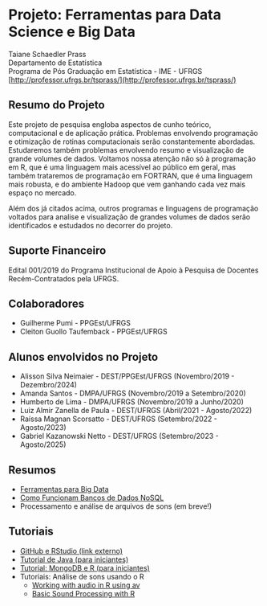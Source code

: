 # Projeto: Ferramentas para Data Science e Big Data

Taiane Schaedler Prass<br>
Departamento de Estatística<br>
Programa de Pós Graduação em Estatística - IME - UFRGS<br>
[http://professor.ufrgs.br/tsprass/](http://professor.ufrgs.br/tsprass/)

## Resumo do Projeto

Este projeto de pesquisa engloba aspectos de cunho teórico, computacional e de aplicação prática. Problemas envolvendo programação e otimização de rotinas computacionais serão constantemente abordadas. Estudaremos também problemas envolvendo resumo e visualização de grande volumes de dados. Voltamos nossa atenção não só à programação em R, que é uma linguagem mais acessível ao público em geral, mas também trataremos de programação em FORTRAN, que é uma linguagem mais robusta, e do ambiente Hadoop que vem ganhando cada vez mais espaço no mercado. 

Além dos já citados acima, outros programas e linguagens de programação voltados para analise e visualização de grandes volumes de dados serão identificados e estudados no decorrer do projeto.

## Suporte Financeiro

Edital 001/2019 do Programa Institucional de Apoio à Pesquisa de Docentes Recém-Contratados pela UFRGS.

## Colaboradores

* Guilherme Pumi - PPGEst/UFRGS
* ‪Cleiton Guollo Taufemback - PPGEst/UFRGS

## Alunos envolvidos no Projeto

* Alisson Silva Neimaier - DEST/PPGEst/UFRGS (Novembro/2019 - Dezembro/2024)
* Amanda Santos - DMPA/UFRGS (Novembro/2019 a Setembro/2020)
* Humberto de Lima - DMPA/UFRGS (Novembro/2019 a Junho/2020)
* Luiz Almir Zanella de Paula - DEST/UFRGS (Abril/2021 - Agosto/2022)
* Raíssa Magnan Scorsatto - DEST/UFRGS (Setembro/2022 - Agosto/2023)
* Gabriel Kazanowski Netto - DEST/UFRGS (Setembro/2023 - Agosto/2025)


## Resumos

* [Ferramentas para Big Data](https://tsprass.github.io/DataScienceTools/Ferramentas) 
* [Como Funcionam Bancos de Dados NoSQL](https://tsprass.github.io/DataScienceTools/NoSQL/NoSQL)
* Processamento e análise de arquivos de sons (em breve!)

## Tutoriais

* [GitHub e RStudio (link externo)](https://resources.github.com/whitepapers/github-and-rstudio/)
* [Tutorial de Java (para iniciantes)](https://tsprass.github.io/DataScienceTools/Java/LearningJava) 
* [Tutorial: MongoDB e R (para iniciantes)](https://tsprass.github.io/DataScienceTools/MongoDB/MongoDB_R)
* Tutoriais: Análise de sons usando o R
  - [Working with audio in R using av](https://ropensci.org/blog/2020/02/03/av-audio/)
  - [Basic Sound Processing with R](https://samcarcagno.altervista.org/psych/sound_proc/sound_proc_R.html)


